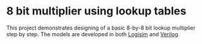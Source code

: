 # 8 bit multiplier using lookup tables
This project demonstrates designing of a basic 8-by-8 bit lookup multiplier step by step. The models are developed in both [Logisim](http://www.cburch.com/logisim/) and [Verilog](https://en.wikipedia.org/wiki/Verilog).
